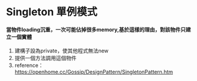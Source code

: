 # Singleton 單例模式
#### 當物件loading沉重，一次可能佔掉很多memory,基於這樣的理由，對該物件只建立一個實體
1. 建構子設為private，使其他程式無法new
2. 提供一個方法調用這個物件
3. reference：https://openhome.cc/Gossip/DesignPattern/SingletonPattern.htm
